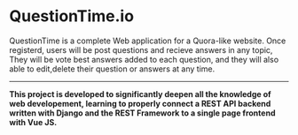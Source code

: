 # QuestionTime.io
QuestionTime is a complete Web application for a Quora-like website. Once registerd, users will be post questions and recieve answers in any topic, They will be vote best answers added to each question, and they will also able to edit,delete their question or answers at any time.
<hr>
<strong>This project is developed to significantly deepen all the knowledge of web developement, learning to properly connect a REST API backend written with Django and the REST Framework to a single page frontend with Vue JS.<strong>
